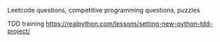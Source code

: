 Leetcode questions, competitive programming questions, puzzles


TDD training
https://realpython.com/lessons/setting-new-python-tdd-project/
